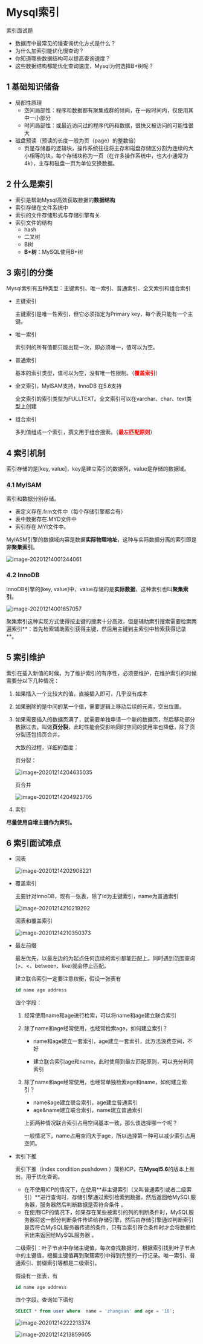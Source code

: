 # Mysql索引

索引面试题

- 数据库中最常见的慢查询优化方式是什么？
- 为什么加索引能优化慢查询？
- 你知道哪些数据结构可以提高查询速度？
- 这些数据结构都能优化查询速度，Mysql为何选择B+树呢？

## 1 基础知识储备

- 局部性原理
  - 空间局部性：程序和数据都有聚集成群的倾向，在一段时间内，仅使用其中一小部分
  - 时间局部性：或最近访问过的程序代码和数据，很快又被访问的可能性很大
- 磁盘预读（预读的长度一般为页（page）的整数倍）
  - 页是存储器的逻辑块，操作系统往往将主存和磁盘存储区分割为连续的大小相等的块，每个存储块称为一页（在许多操作系统中，也大小通常为4k），主存和磁盘一页为单位交换数据。

## 2 什么是索引

- 索引是帮助Mysql高效获取数据的**数据结构**
- 索引存储在文件系统中
- 索引的文件存储形式与存储引擎有关
- 索引文件的结构
  - hash
  - 二叉树
  - B树
  - **B+树**：MySQL使用B+树

## 3 索引的分类

Mysql索引有五种类型：主键索引、唯一索引、普通索引、全文索引和组合索引

- 主键索引

  主键索引是唯一性索引，但它必须指定为Primary key，每个表只能有一个主键。

- 唯一索引

  索引列的所有值都只能出现一次，即必须唯一，值可以为空。

- 普通索引

  基本的索引类型，值可以为空，没有唯一性限制。（**<font color=red>覆盖索引</font>**）

- 全文索引，MylSAM支持，InnoDB 在5.6支持

  全文索引的索引类型为FULLTEXT。全文索引可以在varchar、char、text类型上创建

- 组合索引

  多列值组成一个索引，撰文用于组合搜索。（**<font color=red>最左匹配原则</font>**）

## 4 索引机制

索引存储的是[key, value]，key是建立索引的数据列，value是存储的数据域。

### 4.1 MylSAM

索引和数据分别存储。

- 表定义存在.frm文件中（每个存储引擎都会有）
- 表中数据存在.MYD文件中
- 索引存在.MYI文件中。

MyIASM引擎的数据域内容是数据**实际物理地址**，这种与实际数据分离的索引即是**非聚集索引**。 

![image-20201214001244061](https://yeyangshu-picgo.oss-cn-shanghai.aliyuncs.com/img/image-20201214001244061.png)

### 4.2 InnoDB

 InnoDB引擎的[key, value]中，value存储的是**实际数据**，这种索引也叫**聚集索引**。

![image-20201214001657057](https://yeyangshu-picgo.oss-cn-shanghai.aliyuncs.com/img/image-20201214001657057.png)

聚集索引这种实现方式使得按主键的搜索十分高效，但是辅助索引搜索需要检索两遍索引**：首先检索辅助索引获得主键，然后用主键到主索引中检索获得记录**。

## 5 索引维护

索引在插入新值的时候，为了维护索引的有序性，必须要维护，在维护索引的时候需要分以下几种情况：

1. 如果插入一个比较大的值，直接插入即可，几乎没有成本

2. 如果删除的是中间的某一个值，需要逻辑上移动后续的元素，空出位置。

3. 如果需要插入的数据页满了，就需要单独申请一个新的数据页，然后移动部分数据过去，叫做**页分裂**，此时性能会受影响同时空间的使用率也降低，除了页分裂还包括页合并。

   大致的过程，详细的百度：

   页分裂：

   ![image-20201214204635035](https://yeyangshu-picgo.oss-cn-shanghai.aliyuncs.com/img/image-20201214204635035.png)

   页合并

   ![image-20201214204923705](https://yeyangshu-picgo.oss-cn-shanghai.aliyuncs.com/img/image-20201214204923705.png)

4. 索引

**尽量使用自增主键作为索引。**

## 6 索引面试难点

- 回表

  ![image-20201214202908221](https://yeyangshu-picgo.oss-cn-shanghai.aliyuncs.com/img/image-20201214202908221.png)

- 覆盖索引

  主要针对InnoDB，现有一张表，除了id为主键索引，name为普通索引

  ![image-20201214210219292](https://yeyangshu-picgo.oss-cn-shanghai.aliyuncs.com/img/image-20201214210219292.png)

  回表和覆盖索引

  ![image-20201214210350373](https://yeyangshu-picgo.oss-cn-shanghai.aliyuncs.com/img/image-20201214210350373.png)

- 最左前缀

  最左优先，以最左边的为起点任何连续的索引都能匹配上。同时遇到范围查询(>、<、between、like)就会停止匹配。

  建立联合索引一定要注意权衡，假设一张表有

  ```sql
  id name age address
  ```

  四个字段：

  1. 经常使用name和age进行检索，可以将name和age建立联合索引

  2. 除了name和age经常使用，也经常检索age，如何建立索引？

     - name和age建立一套索引，age建立一套索引，此方法浪费空间，不好

     - 建立联合索引age和name，此时使用到最左匹配原则，可以充分利用索引

  3. 除了name和age经常使用，也经常单独检索age和name，如何建立索引？

     - name&age建立联合索引，age建立普通索引
     - age&name建立联合索引，name建立普通索引

     上面两种情况联合索引占用空间基本一致，那么该选择哪一个呢？

     一般情况下，name占用空间大于age，所以选择第一种可以减少索引占用空间。

- 索引下推

  索引下推（index condition pushdown ）简称ICP，在**Mysql5.6**的版本上推出，用于优化查询。

  - 在不使用ICP的情况下，在使用**非主键索引（又叫普通索引或者二级索引）**进行查询时，存储引擎通过索引检索到数据，然后返回给MySQL服务器，服务器然后判断数据是否符合条件 。
  - 在使用ICP的情况下，如果存在某些被索引的列的判断条件时，MySQL服务器将这一部分判断条件传递给存储引擎，然后由存储引擎通过判断索引是否符合MySQL服务器传递的条件，只有当索引符合条件时才会将数据检索出来返回给MySQL服务器 。

  二级索引：叶子节点中存储主键值，每次查找数据时，根据索引找到叶子节点中的主键值，根据主键值再到聚簇索引中得到完整的一行记录。唯一索引、普通索引、前缀索引等都是二级索引。

  

  假设有一张表，有

  ```sql
  id name age address
  ```

  四个字段，查询如下语句

  ```sql
  SELECT * from user where  name = 'zhangsan' and age = '10';
  ```

  ![image-20201214222213374](https://yeyangshu-picgo.oss-cn-shanghai.aliyuncs.com/img/image-20201214222213374.png)

  

  ![image-20201214213859605](https://yeyangshu-picgo.oss-cn-shanghai.aliyuncs.com/img/image-20201214213859605.png)

  


